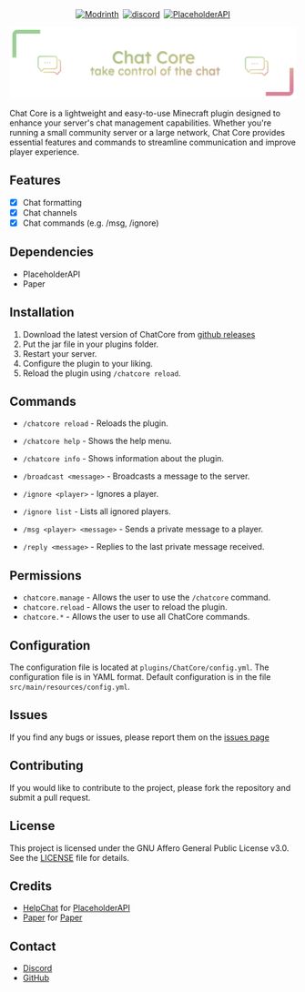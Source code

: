 <span style="display:flex;gap:.5em;justify-content:center;;align-items:center;">
<a href="https://modrinth.com/plugin/chatcore">
<img src="https://img.shields.io/badge/Modrinth-11111b?style=for-the-badge&logo=modrinth" alt="Modrinth" />
</a>

<a href="https://discord.gg/hQT8W434h3">
<img src="https://img.shields.io/badge/Discord-5865F2?style=for-the-badge&logo=discord&logoColor=white" alt="discord">
</a>

<a href="https://www.spigotmc.org/resources/placeholderapi.6245/">
<img src="https://img.shields.io/badge/Requires-PlaceholderAPI-11111b?style=for-the-badge&logo=openjdk&logoColor=white&labelColor=1e1e2e" alt="PlaceholderAPI"></a>
</span>

![ChatCore Banner](assets/chatcore%20banner%20tra.png)

Chat Core is a lightweight and easy-to-use Minecraft plugin designed to enhance your server's chat management
capabilities. Whether you're running a small community server or a large network, Chat Core provides essential features
and commands to streamline communication and improve player experience.

## Features

- [x] Chat formatting
- [x] Chat channels
- [x] Chat commands (e.g. /msg, /ignore)

## Dependencies

- PlaceholderAPI
- Paper

## Installation

1. Download the latest version of ChatCore
   from [github releases](https://github.com/km-systems/chatcore/releases/tag/0.0.1)
2. Put the jar file in your plugins folder.
3. Restart your server.
4. Configure the plugin to your liking.
5. Reload the plugin using `/chatcore reload`.

## Commands

- `/chatcore reload` - Reloads the plugin.
- `/chatcore help` - Shows the help menu.
- `/chatcore info` - Shows information about the plugin.

- `/broadcast <message>` - Broadcasts a message to the server.

- `/ignore <player>` - Ignores a player.
- `/ignore list` - Lists all ignored players.

- `/msg <player> <message>` - Sends a private message to a player.
- `/reply <message>` - Replies to the last private message received.

## Permissions

- `chatcore.manage` - Allows the user to use the `/chatcore` command.
- `chatcore.reload` - Allows the user to reload the plugin.
- `chatcore.*` - Allows the user to use all ChatCore commands.

## Configuration

The configuration file is located at `plugins/ChatCore/config.yml`. The configuration file is in YAML format.
Default configuration is in the file `src/main/resources/config.yml`.

## Issues

If you find any bugs or issues, please report them on the [issues page](https://github.com/km-systems/chatcore/issues)

## Contributing

If you would like to contribute to the project, please fork the repository and submit a pull request.

## License

This project is licensed under the GNU Affero General Public License v3.0. See the [LICENSE](LICENSE) file for details.

## Credits

- [HelpChat](https://helpch.at) for [PlaceholderAPI](https://www.spigotmc.org/resources/placeholderapi.6245/)
- [Paper](https://papermc.io) for [Paper](https://papermc.io/downloads)

## Contact

- [Discord](https://discord.gg/hQT8W434h3)
- [GitHub](https://github.com/km-systems)
